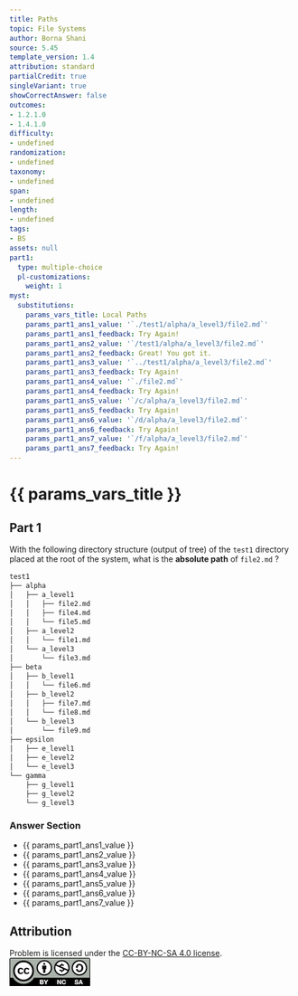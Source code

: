 ```yaml
---
title: Paths
topic: File Systems
author: Borna Shani
source: 5.45
template_version: 1.4
attribution: standard
partialCredit: true
singleVariant: true
showCorrectAnswer: false
outcomes:
- 1.2.1.0
- 1.4.1.0
difficulty:
- undefined
randomization:
- undefined
taxonomy:
- undefined
span:
- undefined
length:
- undefined
tags:
- BS
assets: null
part1:
  type: multiple-choice
  pl-customizations:
    weight: 1
myst:
  substitutions:
    params_vars_title: Local Paths
    params_part1_ans1_value: '`./test1/alpha/a_level3/file2.md`'
    params_part1_ans1_feedback: Try Again!
    params_part1_ans2_value: '`/test1/alpha/a_level3/file2.md`'
    params_part1_ans2_feedback: Great! You got it.
    params_part1_ans3_value: '`../test1/alpha/a_level3/file2.md`'
    params_part1_ans3_feedback: Try Again!
    params_part1_ans4_value: '`./file2.md`'
    params_part1_ans4_feedback: Try Again!
    params_part1_ans5_value: '`/c/alpha/a_level3/file2.md`'
    params_part1_ans5_feedback: Try Again!
    params_part1_ans6_value: '`/d/alpha/a_level3/file2.md`'
    params_part1_ans6_feedback: Try Again!
    params_part1_ans7_value: '`/f/alpha/a_level3/file2.md`'
    params_part1_ans7_feedback: Try Again!
---
```

# {{ params_vars_title }}

## Part 1

With the following directory structure (output of tree) of the `test1` directory placed at the root of the system, what is the **absolute path** of `file2.md` ?

```
test1
├── alpha
│   ├── a_level1
│   │   ├── file2.md
│   │   ├── file4.md
│   │   └── file5.md
│   ├── a_level2
│   │   └── file1.md
│   └── a_level3
│       └── file3.md
├── beta
│   ├── b_level1
│   │   └── file6.md
│   ├── b_level2
│   │   ├── file7.md
│   │   └── file8.md
│   └── b_level3
│       └── file9.md
├── epsilon
│   ├── e_level1
│   ├── e_level2
│   └── e_level3
└── gamma
    ├── g_level1
    ├── g_level2
    └── g_level3
```

### Answer Section

- {{ params_part1_ans1_value }}
- {{ params_part1_ans2_value }}
- {{ params_part1_ans3_value }}
- {{ params_part1_ans4_value }}
- {{ params_part1_ans5_value }}
- {{ params_part1_ans6_value }}
- {{ params_part1_ans7_value }}

## Attribution

Problem is licensed under the [CC-BY-NC-SA 4.0 license](https://creativecommons.org/licenses/by-nc-sa/4.0/).<br> ![The Creative Commons 4.0 license requiring attribution-BY, non-commercial-NC, and share-alike-SA license.](https://raw.githubusercontent.com/firasm/bits/master/by-nc-sa.png)